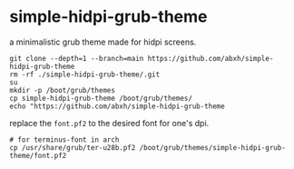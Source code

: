 # simple-hidpi-grub-theme
a minimalistic grub theme made for hidpi screens.

```
git clone --depth=1 --branch=main https://github.com/abxh/simple-hidpi-grub-theme
rm -rf ./simple-hidpi-grub-theme/.git
su
mkdir -p /boot/grub/themes
cp simple-hidpi-grub-theme /boot/grub/themes/
echo "https://github.com/abxh/simple-hidpi-grub-theme
```

replace the `font.pf2` to the desired font for one's dpi.
```
# for terminus-font in arch
cp /usr/share/grub/ter-u28b.pf2 /boot/grub/themes/simple-hidpi-grub-theme/font.pf2
```
